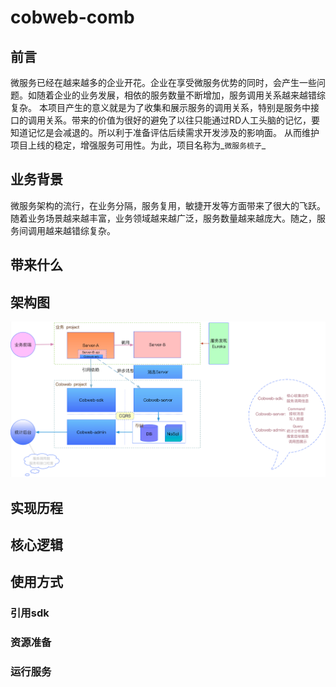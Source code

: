 # cobweb-comb

## 前言
微服务已经在越来越多的企业开花。企业在享受微服务优势的同时，会产生一些问题。如随着企业的业务发展，相依的服务数量不断增加，服务调用关系越来越错综复杂。
本项目产生的意义就是为了收集和展示服务的调用关系，特别是服务中接口的调用关系。带来的价值为很好的避免了以往只能通过RD人工头脑的记忆，要知道记忆是会减退的。所以利于准备评估后续需求开发涉及的影响面。
从而维护项目上线的稳定，增强服务可用性。为此，项目名称为_`微服务梳子`_

## 业务背景
微服务架构的流行，在业务分隔，服务复用，敏捷开发等方面带来了很大的飞跃。随着业务场景越来越丰富，业务领域越来越广泛，服务数量越来越庞大。随之，服务间调用越来越错综复杂。

## 带来什么

## 架构图
![架构图](https://raw.githubusercontent.com/yaoyuanyy/MarkdownPhotos/master/img/20200116114413.png)

## 实现历程

## 核心逻辑

## 使用方式

### 引用sdk

### 资源准备 

### 运行服务

### 
